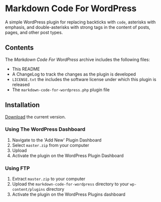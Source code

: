 # Markdown Code For WordPress

A simple WordPress plugin for replacing backticks with `code`, asterisks with emphasis, and double-asterisks
with strong tags in the content of posts, pages, and other post types.

## Contents

The *Markdown Code For WordPress* archive includes the following files:

* This README
* A ChangeLog to track the changes as the plugin is developed
* `LICENSE.txt` the includes the software license under which this plugin is released
* The `markdown-code-for-wordpress.php` plugin file

## Installation

[Download](https://github.com/tommcfarlin/markdown-code-for-wordpress/archive/master.zip) the current version.

### Using The WordPress Dashboard

1. Navigate to the 'Add New' Plugin Dashboard
2. Select `master.zip` from your computer
3. Upload
4. Activate the plugin on the WordPress Plugin Dashboard

### Using FTP

1. Extract `master.zip` to your computer
2. Upload the `markdown-code-for-wordpress` directory to your `wp-content/plugins` directory
3. Activate the plugin on the WordPress Plugins dashboard